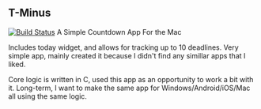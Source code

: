 ## T-Minus ##
[![Build Status](https://travis-ci.org/egosapien/T-Minus.svg?branch=master)](https://travis-ci.org/egosapien/T-Minus)
A Simple Countdown App For the Mac

Includes today widget, and allows for tracking up to 10 deadlines. Very simple app, mainly created it because I didn't find any simillar apps that I liked.

Core logic is written in C, used this app as an opportunity to work a bit with it. Long-term, I want to make the same app for Windows/Android/iOS/Mac all using the same logic.
